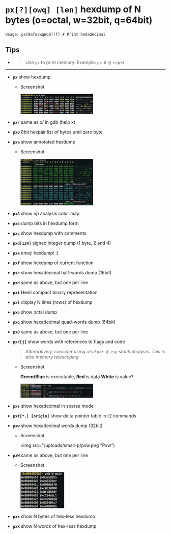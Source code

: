 <!-- TITLE: px -->

#  **`px[?][owq] [len]`** hexdump of N bytes (o=octal, w=32bit, q=64bit)


```text
Usage: px[0afoswqWqQ][f] # Print heXadecimal
```


## **Tips**
  - > Use `px` to print memory. Example: `px 8 @ esp+4`

---

- **`px`** show hexdump
  - Screenshot

    <img src="/uploads/small-p/px.png" width="50%">

- **`px/`** same as x/ in gdb (help x)
- **`px0`** 8bit hexpair list of bytes until zero byte
- **`pxa`** show annotated hexdump
  - Screenshot

    <img src="/uploads/small-p/pxa.png" width="50%">

- **`pxA`** show op analysis color map
- **`pxb`** dump bits in hexdump form
- **`pxc`** show hexdump with comments
- **`pxd[124]`** signed integer dump (1 byte, 2 and 4)
- **`pxe`** emoji hexdump! :)
- **`pxf`** show hexdump of current function
- **`pxh`** show hexadecimal half-words dump (16bit)
- **`pxH`** same as above, but one per line
- **`pxi`** HexII compact binary representation
- **`pxl`** display N lines (rows) of hexdump
- **`pxo`** show octal dump
- **`pxq`** show hexadecimal quad-words dump (64bit)
- **`pxQ`** same as above, but one per line
- **`pxr[j]`** show words with references to flags and code
  > _Alternatively, consider using `afvd`_
  > _`pxr @ esp` stack analysis. This is also memory telescoping_
  - Screenshot

     **Green/Blue** is executable, **Red** is data **White** is value?

    <img src="/uploads/small-p/pxr.png" width="50%">

- **`pxs`** show hexadecimal in sparse mode
- **`pxt[*.] [origin]`** show delta pointer table in r2 commands
- **`pxw`** show hexadecimal words dump (32bit)
  - Screenshot

    <img src="/uploads/small-p/pxw.png "Pxw")

- **`pxW`** same as above, but one per line
  - Screenshot

    <img src="/uploads/small-p/px-cap-w.png" width="30%">

- **`pxx`** show N bytes of hex-less hexdump
- **`pxX`** show N words of hex-less hexdump


<p hidden>px px0 pxa pxA pxb pxc pxd pxe pxf pxh pxH pxi pxl pxo pxq pxQ pxr pxs pxt pxw pxW pxx pxX</p>